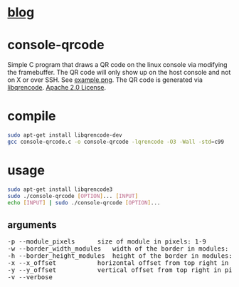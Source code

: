 [blog](http://www.xuetech.com/2013/07/console-qrcode.html)
======

console-qrcode
==============
Simple C program that draws a QR code on the linux console via modifying the framebuffer.
The QR code will only show up on the host console and not on X or over SSH.  See [example.png](https://raw.github.com/dsx724/console-qrcode/master/example.png).
The QR code is generated via [libqrencode](https://github.com/fukuchi/libqrencode).
[Apache 2.0 License](https://raw.github.com/dsx724/console-qrcode/master/LICENSE).

compile
=======
```bash
sudo apt-get install libqrencode-dev
gcc console-qrcode.c -o console-qrcode -lqrencode -O3 -Wall -std=c99
```

usage
=====
```bash
sudo apt-get install libqrencode3
sudo ./console-qrcode [OPTION]... [INPUT]
echo [INPUT] | sudo ./console-qrcode [OPTION]...
```

arguments
------
<pre>
-p --module_pixels		size of module in pixels: 1-9
-w --border_width_modules	width of the border in modules: 0-9
-h --border_height_modules	height of the border in modules: 0-9
-x --x_offset			horizontal offset from top right in pixels
-y --y_offset			vertical offset from top right in pixels
-v --verbose
</pre>
